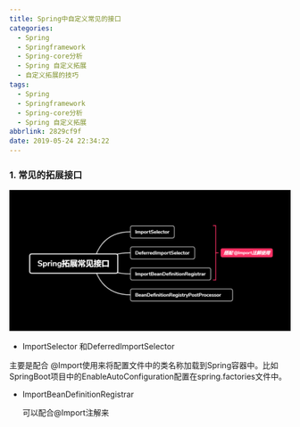 ```yaml
---
title: Spring中自定义常见的接口
categories:
  - Spring
  - Springframework
  - Spring-core分析
  - Spring 自定义拓展
  - 自定义拓展的技巧
tags:
  - Spring
  - Springframework
  - Spring-core分析
  - Spring 自定义拓展
abbrlink: 2829cf9f
date: 2019-05-24 22:34:22
---
```

### 1. 常见的拓展接口

![](https://github.com/mxsm/document/blob/master/image/Spring/Springframework/Spring%E5%B8%B8%E8%A7%81%E7%9A%84%E6%8B%93%E5%B1%95%E6%8E%A5%E5%8F%A3.png?raw=true)

-  ImportSelector 和DeferredImportSelector

  主要是配合 @Import使用来将配置文件中的类名称加载到Spring容器中。比如SpringBoot项目中的EnableAutoConfiguration配置在spring.factories文件中。

- ImportBeanDefinitionRegistrar

  可以配合@Import注解来

